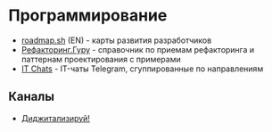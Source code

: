 # Программирование

- [roadmap.sh](https://roadmap.sh) (EN) - карты развития разработчиков
- [Рефакторинг.Гуру](https://refactoring.guru/ru) - справочник по приемам рефакторинга и паттернам проектирования с примерами
- [IT Chats](https://t.me/it_chats) - IT-чаты Telegram, сгуппированные по направлениям

## Каналы

- [Диджитализируй!](https://www.youtube.com/channel/UC9MK8SybZcrHR3CUV4NMy2g)
